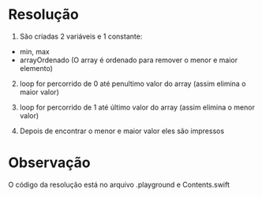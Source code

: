 # Resolução
1) São criadas 2 variáveis e 1 constante:
- min, max
- arrayOrdenado (O array é ordenado para remover o menor e maior elemento)

2) loop for percorrido de 0 até penultimo valor do array (assim elimina o maior valor)

3) loop for percorrido de 1 até último valor do array (assim elimina o menor valor)

4) Depois de encontrar o menor e maior valor eles são impressos

#  Observação
O código da resolução está no arquivo .playground e Contents.swift
